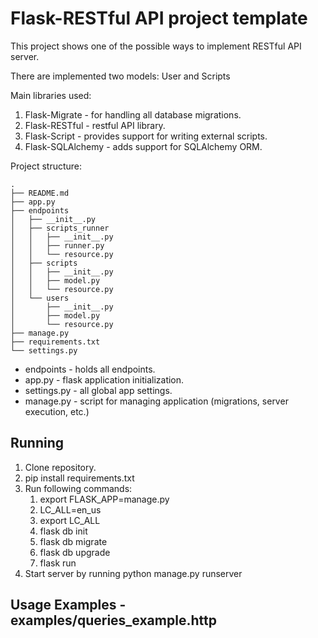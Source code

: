# Flask-RESTful API project template

This project shows one of the possible ways to implement RESTful API server.

There are implemented two models: User and Scripts

Main libraries used:
1. Flask-Migrate - for handling all database migrations.
2. Flask-RESTful - restful API library.
3. Flask-Script - provides support for writing external scripts.
4. Flask-SQLAlchemy - adds support for SQLAlchemy ORM.

Project structure:
```
.
├── README.md
├── app.py
├── endpoints
│   ├── __init__.py
│   ├── scripts_runner
│   │   ├── __init__.py
│   │   ├── runner.py
│   │   └── resource.py
│   ├── scripts
│   │   ├── __init__.py
│   │   ├── model.py
│   │   └── resource.py
│   └── users
│       ├── __init__.py
│       ├── model.py
│       └── resource.py
├── manage.py
├── requirements.txt
└── settings.py
```

* endpoints - holds all endpoints.
* app.py - flask application initialization.
* settings.py - all global app settings.
* manage.py - script for managing application (migrations, server execution, etc.)

## Running 

1. Clone repository.
2. pip install requirements.txt
3. Run following commands:
    1. export FLASK_APP=manage.py
    2. LC_ALL=en_us
    3. export LC_ALL
    4. flask db init
    5. flask db migrate
    6. flask db upgrade
    7. flask run
4. Start server by running python manage.py runserver

## Usage Examples - examples/queries_example.http